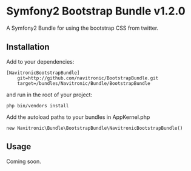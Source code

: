 # Symfony2 Bootstrap Bundle v1.2.0

A Symfony2 Bundle for using the bootstrap CSS from twitter.

## Installation ##

Add to your dependencies:

    [NavitronicBootstrapBundle]
        git=http://github.com/navitronic/BootstrapBundle.git
        target=/bundles/Navitronic/Bundle/BootstrapBundle
        
and run in the root of your project:

    php bin/vendors install

Add the autoload paths to your bundles in AppKernel.php

    new Navitronic\Bundle\BootstrapBundle\NavitronicBootstrapBundle()
    
## Usage ##

Coming soon.